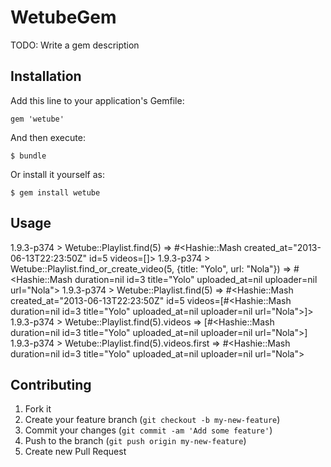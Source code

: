 # WetubeGem

TODO: Write a gem description

## Installation

Add this line to your application's Gemfile:

    gem 'wetube'

And then execute:

    $ bundle

Or install it yourself as:

    $ gem install wetube

## Usage

1.9.3-p374 > Wetube::Playlist.find(5)
 => #<Hashie::Mash created_at="2013-06-13T22:23:50Z" id=5 videos=[]>
1.9.3-p374 > Wetube::Playlist.find_or_create_video(5, {title: "Yolo", url: "Nola"})
 => #<Hashie::Mash duration=nil id=3 title="Yolo" uploaded_at=nil uploader=nil url="Nola">
1.9.3-p374 > Wetube::Playlist.find(5)
 => #<Hashie::Mash created_at="2013-06-13T22:23:50Z" id=5 videos=[#<Hashie::Mash duration=nil id=3 title="Yolo" uploaded_at=nil uploader=nil url="Nola">]>
1.9.3-p374 > Wetube::Playlist.find(5).videos
 => [#<Hashie::Mash duration=nil id=3 title="Yolo" uploaded_at=nil uploader=nil url="Nola">]
1.9.3-p374 > Wetube::Playlist.find(5).videos.first
 => #<Hashie::Mash duration=nil id=3 title="Yolo" uploaded_at=nil uploader=nil url="Nola">

## Contributing

1. Fork it
2. Create your feature branch (`git checkout -b my-new-feature`)
3. Commit your changes (`git commit -am 'Add some feature'`)
4. Push to the branch (`git push origin my-new-feature`)
5. Create new Pull Request
